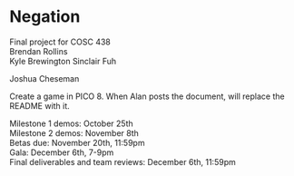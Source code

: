 # Negation
Final project for COSC 438  
Brendan Rollins  
Kyle Brewington 
Sinclair Fuh  

Joshua Cheseman


Create a game in PICO 8. When Alan posts the document, will replace the README with it.

Milestone 1 demos: October 25th  
Milestone 2 demos: November 8th  
Betas due: November 20th, 11:59pm  
Gala: December 6th, 7-9pm  
Final deliverables and team reviews: December 6th, 11:59pm




